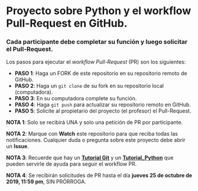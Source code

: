 # Proyecto sobre Python y el workflow Pull-Request en GitHub.

### Cada participante debe completar su función y luego solicitar el Pull-Request.

Los pasos para ejecutar el *workflow Pull-Request* (PR) son los siguientes:

* **PASO 1**: Haga un FORK de este repositorio en su repositorio remoto de GitHub.
* **PASO 2**: Haga un `git clone` de su fork en su repositorio local (computadora).
* **PASO 3**: En su computadora complete su función.
* **PASO 4**: Haga `git push` para actualizar su repositorio remoto en GitHub.
* **PASO 5**: Solicite al propietario del proyecto (el profesor) el Pull-Request.

**NOTA 1**: Solo se recibirá UNA y solo una petición de PR por participante.

**NOTA 2**: Marque con **Watch** este repositorio para que reciba todas las notificaciones. Cualquier duda o pregunta sobre este proyecto debe abrir un **Issue**.

**NOTA 3**: Recuerde que hay un [**Tutorial Git**](https://github.com/ejdecena/tutorial_git) y un [**Tutorial_Python**](https://github.com/ejdecena/tutorial_python) que pueden servirle de ayuda para seguir el workflow PR.

**NOTA 4**: Se recibirán solicitudes de PR hasta el día **jueves 25 de octubre de 2019, 11:59 pm**, SIN PRÓRROGA.